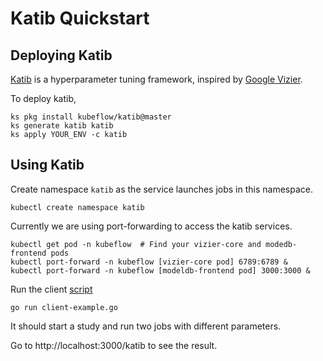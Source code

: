 # Katib Quickstart

## Deploying Katib

[Katib](https://github.com/kubeflow/katib) is a hyperparameter tuning framework, inspired by
[Google Vizier](https://static.googleusercontent.com/media/research.google.com/ja//pubs/archive/bcb15507f4b52991a0783013df4222240e942381.pdf).

To deploy katib,
```shell
ks pkg install kubeflow/katib@master
ks generate katib katib
ks apply YOUR_ENV -c katib
```

## Using Katib

Create namespace `katib` as the service launches jobs in this namespace.
```
kubectl create namespace katib
```

Currently we are using port-forwarding to access the katib services.
```
kubectl get pod -n kubeflow  # Find your vizier-core and modedb-frontend pods
kubectl port-forward -n kubeflow [vizier-core pod] 6789:6789 &
kubectl port-forward -n kubeflow [modeldb-frontend pod] 3000:3000 &
```

Run the client [script](https://github.com/kubeflow/katib/blob/master/examples/client-example.go)
```
go run client-example.go
```

It should start a study and run two jobs with different parameters.

Go to http://localhost:3000/katib to see the result.
